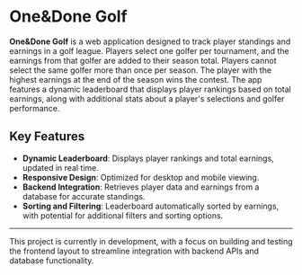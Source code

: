 # One&Done Golf

**One&Done Golf** is a web application designed to track player standings and earnings in a golf league. Players select one golfer per tournament, and the earnings from that golfer are added to their season total. Players cannot select the same golfer more than once per season. The player with the highest earnings at the end of the season wins the contest. The app features a dynamic leaderboard that displays player rankings based on total earnings, along with additional stats about a player's selections and golfer performance.

## Key Features

- **Dynamic Leaderboard**: Displays player rankings and total earnings, updated in real time.
- **Responsive Design**: Optimized for desktop and mobile viewing.
- **Backend Integration**: Retrieves player data and earnings from a database for accurate standings.
- **Sorting and Filtering**: Leaderboard automatically sorted by earnings, with potential for additional filters and sorting options.

---

This project is currently in development, with a focus on building and testing the frontend layout to streamline integration with backend APIs and database functionality.
